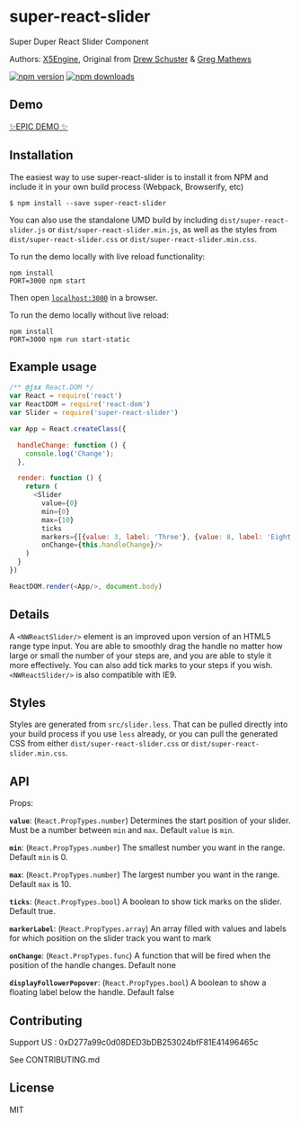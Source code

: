 # super-react-slider
Super Duper React Slider Component

Authors: [X5Engine](https://github.com/x5engine), Original from [Drew Schuster](https://github.com/dtschust) & [Greg Mathews](https://github.com/gregsqueeb)

[![npm version](https://img.shields.io/npm/v/super-react-slider.svg?style=flat-square)](https://www.npmjs.com/package/super-react-slider)
[![npm downloads](https://img.shields.io/npm/dm/super-react-slider.svg?style=flat-square)](https://www.npmjs.com/package/super-react-slider)

## Demo

[✨EPIC DEMO ✨](http://x5engine.github.io/super-react-slider)

## Installation

The easiest way to use super-react-slider is to install it from NPM and include it in your own build process (Webpack, Browserify, etc)
```
$ npm install --save super-react-slider
```

You can also use the standalone UMD build by including `dist/super-react-slider.js` or `dist/super-react-slider.min.js`, as well as the styles from `dist/super-react-slider.css` or `dist/super-react-slider.min.css`.


To run the demo locally with live reload functionality:
```
npm install
PORT=3000 npm start
```

Then open [`localhost:3000`](http://localhost:3000) in a browser.

To run the demo locally without live reload:
```
npm install
PORT=3000 npm run start-static
```

## Example usage

```js
/** @jsx React.DOM */
var React = require('react')
var ReactDOM = require('react-dom')
var Slider = require('super-react-slider')

var App = React.createClass({

  handleChange: function () {
    console.log('Change');
  },

  render: function () {
    return (
      <Slider
        value={0}
        min={0}
        max={10}
        ticks
        markers={[{value: 3, label: 'Three'}, {value: 8, label: 'Eight'}]}
        onChange={this.handleChange}/>
    )
  }
})

ReactDOM.render(<App/>, document.body)
```

## Details
A `<NWReactSlider/>` element is an improved upon version of an HTML5 range type input. You are able to smoothly drag the handle no matter how large or small the number of your steps are, and you are able to style it more effectively. You can also add tick marks to your steps if you wish. `<NWReactSlider/>` is also compatible with IE9.

## Styles
Styles are generated from `src/slider.less`. That can be pulled directly into your build process if you use `less` already, or you can pull the generated CSS from either `dist/super-react-slider.css` or `dist/super-react-slider.min.css`.

## API
Props:

**`value`**: (`React.PropTypes.number`) Determines the start position of your slider. Must be a number between `min` and `max`. Default `value` is `min`.


**`min`**: (`React.PropTypes.number`) The smallest number you want in the range. Default `min` is 0.

**`max`**: (`React.PropTypes.number`) The largest number you want in the range. Default `max` is 10.

**`ticks`**: (`React.PropTypes.bool`) A boolean to show tick marks on the slider. Default true.

**`markerLabel`**: (`React.PropTypes.array`) An array filled with values and labels for which position on the slider track you want to mark

**`onChange`**: (`React.PropTypes.func`) A function that will be fired when the position of the handle changes. Default none

**`displayFollowerPopover`**: (`React.PropTypes.bool`) A boolean to show a floating label below the handle. Default false

## Contributing

Support US : 0xD277a99c0d08DED3bDB253024bfF81E41496465c

See CONTRIBUTING.md

## License

MIT

